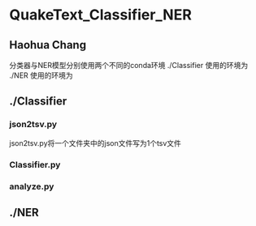 # QuakeText_Classifier_NER
## Haohua Chang
分类器与NER模型分别使用两个不同的conda环境
./Classifier 使用的环境为
./NER 使用的环境为
## ./Classifier
### json2tsv.py
json2tsv.py将一个文件夹中的json文件写为1个tsv文件
### Classifier.py

### analyze.py

## ./NER
### 
